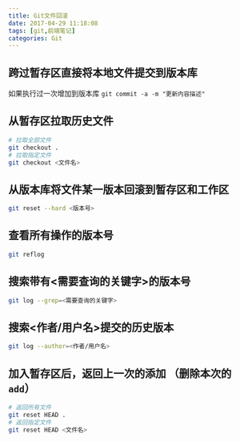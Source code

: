 ```yaml
---
title: Git文件回滚
date: 2017-04-29 11:18:08
tags: [git,前端笔记]
categories: Git
---
```

## 跨过暂存区直接将本地文件提交到版本库

如果执行过一次增加到版本库 `git commit -a -m "更新内容描述"`

## 从暂存区拉取历史文件
```bash
# 拉取全部文件
git checkout .
# 拉取指定文件
git checkout <文件名>
```
<!--more-->

## 从版本库将文件某一版本回滚到暂存区和工作区
```bash
git reset --hard <版本号>
```

## 查看所有操作的版本号
```bash
git reflog
```

## 搜索带有<需要查询的关键字>的版本号
```bash
git log --grep=<需要查询的关键字>
```

## 搜索<作者/用户名>提交的历史版本
```bash
git log --author=<作者/用户名>
```

## 加入暂存区后，返回上一次的添加 （删除本次的 `add`）
```bash
# 返回所有文件
git reset HEAD .
# 返回指定文件
git reset HEAD <文件名>
```